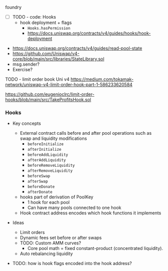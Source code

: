 foundry

- [ ] TODO - code: Hooks
  - hook deployment + flags
    - `Hooks.hasPermission`
    - https://docs.uniswap.org/contracts/v4/guides/hooks/hook-deployment

- https://docs.uniswap.org/contracts/v4/guides/read-pool-state
- https://github.com/Uniswap/v4-core/blob/main/src/libraries/StateLibrary.sol
- msg.sender?
- Exercise?

TODO - limit order book
Uni v4
https://medium.com/tokamak-network/uniswap-v4-limit-order-hook-part-1-586233620584

https://github.com/eugenioclrc/limit-order-hooks/blob/main/src/TakeProfitsHook.sol

### Hooks

- Key concepts
  - External contract calls before and after pool operations such as swap and liquidity modifications
    - `beforeInitialize`
    - `afterInitialize`
    - `beforeAddLiquidity`
    - `afterAddLiquidity`
    - `beforeRemoveLiquidity`
    - `afterRemoveLiquidity`
    - `beforeSwap`
    - `afterSwap`
    - `beforeDonate`
    - `afterDonate`
  - hooks part of derivation of PoolKey
    - 1 hook for each pool
    - Can have many pools connected to one hook
  - Hook contract address encodes which hook functions it implements
- Ideas
  - Limit orders
  - Dynamic fees set before or after swaps
  - TODO: Custom AMM curves?
    - Core pool math = fixed constant-product (concentrated liquidity).
  - Auto rebalancing liquidity

- TODO: how is hook flags encoded into the hook address?
